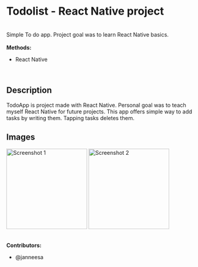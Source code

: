 # Todolist - React Native project
<br />Simple To do app. Project goal was to learn React Native basics.
<br />
<br /><b>Methods:</b>
<ul>
      <li>React Native
</ul>
<br />

<h2> Description </h2>
TodoApp is project made with React Native. Personal goal was to teach myself React Native for future projects. This app offers simple way to add tasks by writing them. Tapping tasks deletes them.

<h2> Images </h2>
<img width="211" alt="Screenshot 1" src="https://github.com/user-attachments/assets/02539b5e-d7af-45c2-8a84-31f2d41409a6">
<img width="211" alt="Screenshot 2" src="https://github.com/user-attachments/assets/1c8b48ac-5ace-4fec-8586-d400af4a9df3">



<br /><b>Contributors:</b>
<ul>
      <li>@janneesa</li>
</ul>
